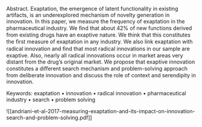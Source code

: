 Abstract. 
Exaptation, the emergence of latent functionality in existing artifacts, is an underexplored mechanism of novelty generation in innovation. In this paper, we measure the frequency of exaptation in the pharmaceutical industry. We ﬁnd that about 42% of new functions derived from existing drugs have an exaptive nature. We think that this constitutes the ﬁrst measure of exaptation in any industry. We also link exaptation with radical innovation and ﬁnd that most radical innovations in our sample are exaptive. Also, nearly all radical innovations occur in market areas very distant from the drug’s original market. We propose that exaptive innovation constitutes a diﬀerent search mechanism and problem-solving approach from deliberate innovation and discuss the role of context and serendipity in innovation.

Keywords: exaptation • innovation • radical innovation • pharmaceutical industry • search • problem solving

![[andriani-et-al-2017-measuring-exaptation-and-its-impact-on-innovation-search-and-problem-solving.pdf]]